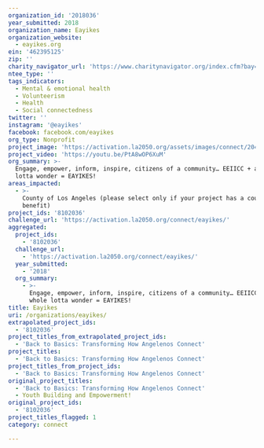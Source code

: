 ```yaml
---
organization_id: '2018036'
year_submitted: 2018
organization_name: Eayikes
organization_website:
  - eayikes.org
ein: '462395125'
zip: ''
charity_navigator_url: 'https://www.charitynavigator.org/index.cfm?bay=search.profile&ein=462395125'
ntee_type: ''
tags_indicators:
  - Mental & emotional health
  - Volunteerism
  - Health
  - Social connectedness
twitter: ''
instagram: '@eayikes'
facebook: facebook.com/eayikes
org_type: Nonprofit
project_image: 'https://activation.la2050.org/assets/images/connect/2048-wide/eayikes.jpg'
project_video: 'https://youtu.be/PtA8wOP6XuM'
org_summary: >-
  Engage, empower, inform, inspire, citizens of a community… EEIICC + a whole
  lotta wonder = EAYIKES!
areas_impacted:
  - >-
    County of Los Angeles (please select only if your project has a countywide
    benefit)
project_ids: '8102036'
challenge_url: 'https://activation.la2050.org/connect/eayikes/'
aggregated:
  project_ids:
    - '8102036'
  challenge_url:
    - 'https://activation.la2050.org/connect/eayikes/'
  year_submitted:
    - '2018'
  org_summary:
    - >-
      Engage, empower, inform, inspire, citizens of a community… EEIICC + a
      whole lotta wonder = EAYIKES!
title: Eayikes
uri: /organizations/eayikes/
extrapolated_project_ids:
  - '8102036'
project_titles_from_extrapolated_project_ids:
  - 'Back to Basics: Transforming How Angelenos Connect'
project_titles:
  - 'Back to Basics: Transforming How Angelenos Connect'
project_titles_from_project_ids:
  - 'Back to Basics: Transforming How Angelenos Connect'
original_project_titles:
  - 'Back to Basics: Transforming How Angelenos Connect'
  - Youth Building and Empowerment!
original_project_ids:
  - '8102036'
project_titles_flagged: 1
category: connect

---
```

